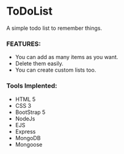 # ToDoList

A simple todo list to remember things.

### FEATURES:
* You can add as many items as you want.
* Delete them easily.
* You can create custom lists too.

### Tools Implented:
* HTML 5
* CSS 3
* BootStrap 5
* NodeJs
* EJS
* Express
* MongoDB
* Mongoose
